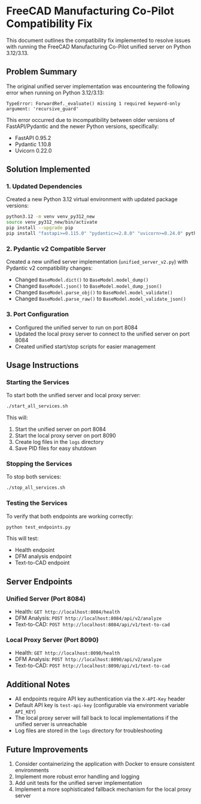 # FreeCAD Manufacturing Co-Pilot Compatibility Fix

This document outlines the compatibility fix implemented to resolve issues with running the FreeCAD Manufacturing Co-Pilot unified server on Python 3.12/3.13.

## Problem Summary

The original unified server implementation was encountering the following error when running on Python 3.12/3.13:

```
TypeError: ForwardRef._evaluate() missing 1 required keyword-only argument: 'recursive_guard'
```

This error occurred due to incompatibility between older versions of FastAPI/Pydantic and the newer Python versions, specifically:
- FastAPI 0.95.2
- Pydantic 1.10.8
- Uvicorn 0.22.0

## Solution Implemented

### 1. Updated Dependencies

Created a new Python 3.12 virtual environment with updated package versions:

```bash
python3.12 -m venv venv_py312_new
source venv_py312_new/bin/activate
pip install --upgrade pip
pip install "fastapi>=0.115.0" "pydantic>=2.8.0" "uvicorn>=0.24.0" python-dotenv requests
```

### 2. Pydantic v2 Compatible Server

Created a new unified server implementation (`unified_server_v2.py`) with Pydantic v2 compatibility changes:

- Changed `BaseModel.dict()` to `BaseModel.model_dump()`
- Changed `BaseModel.json()` to `BaseModel.model_dump_json()`
- Changed `BaseModel.parse_obj()` to `BaseModel.model_validate()`
- Changed `BaseModel.parse_raw()` to `BaseModel.model_validate_json()`

### 3. Port Configuration

- Configured the unified server to run on port 8084
- Updated the local proxy server to connect to the unified server on port 8084
- Created unified start/stop scripts for easier management

## Usage Instructions

### Starting the Services

To start both the unified server and local proxy server:

```bash
./start_all_services.sh
```

This will:
1. Start the unified server on port 8084
2. Start the local proxy server on port 8090
3. Create log files in the `logs` directory
4. Save PID files for easy shutdown

### Stopping the Services

To stop both services:

```bash
./stop_all_services.sh
```

### Testing the Services

To verify that both endpoints are working correctly:

```bash
python test_endpoints.py
```

This will test:
- Health endpoint
- DFM analysis endpoint
- Text-to-CAD endpoint

## Server Endpoints

### Unified Server (Port 8084)

- Health: `GET http://localhost:8084/health`
- DFM Analysis: `POST http://localhost:8084/api/v2/analyze`
- Text-to-CAD: `POST http://localhost:8084/api/v1/text-to-cad`

### Local Proxy Server (Port 8090)

- Health: `GET http://localhost:8090/health`
- DFM Analysis: `POST http://localhost:8090/api/v2/analyze`
- Text-to-CAD: `POST http://localhost:8090/api/v1/text-to-cad`

## Additional Notes

- All endpoints require API key authentication via the `X-API-Key` header
- Default API key is `test-api-key` (configurable via environment variable `API_KEY`)
- The local proxy server will fall back to local implementations if the unified server is unreachable
- Log files are stored in the `logs` directory for troubleshooting

## Future Improvements

1. Consider containerizing the application with Docker to ensure consistent environments
2. Implement more robust error handling and logging
3. Add unit tests for the unified server implementation
4. Implement a more sophisticated fallback mechanism for the local proxy server
